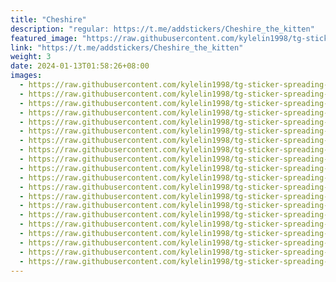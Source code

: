 ```yaml
---
title: "Cheshire"
description: "regular: https://t.me/addstickers/Cheshire_the_kitten"
featured_image: "https://raw.githubusercontent.com/kylelin1998/tg-sticker-spreading-worldwide-images/main/img/d61402f8-a494-44c1-82c9-7475f31bbbb6.jpg"
link: "https://t.me/addstickers/Cheshire_the_kitten"
weight: 3
date: 2024-01-13T01:58:26+08:00
images:
  - https://raw.githubusercontent.com/kylelin1998/tg-sticker-spreading-worldwide-images/main/img/d61402f8-a494-44c1-82c9-7475f31bbbb6.jpg
  - https://raw.githubusercontent.com/kylelin1998/tg-sticker-spreading-worldwide-images/main/img/0921adf2-56f2-40a2-95c6-7991d0b53aa6.jpg
  - https://raw.githubusercontent.com/kylelin1998/tg-sticker-spreading-worldwide-images/main/img/4823ad74-2943-41c2-8d6c-166b6461d332.jpg
  - https://raw.githubusercontent.com/kylelin1998/tg-sticker-spreading-worldwide-images/main/img/cbd6d5c7-2a91-4e45-9324-f06d75b9640d.jpg
  - https://raw.githubusercontent.com/kylelin1998/tg-sticker-spreading-worldwide-images/main/img/03e85824-cc9c-4a72-a0ba-40ac38c689ec.jpg
  - https://raw.githubusercontent.com/kylelin1998/tg-sticker-spreading-worldwide-images/main/img/b209ca77-5a1b-432f-af11-7009ad2def88.jpg
  - https://raw.githubusercontent.com/kylelin1998/tg-sticker-spreading-worldwide-images/main/img/f5474efc-c7c0-4718-9d00-212fc0b1f8e9.jpg
  - https://raw.githubusercontent.com/kylelin1998/tg-sticker-spreading-worldwide-images/main/img/54bb4d78-9b3f-4bd0-973d-6eda3bec3998.jpg
  - https://raw.githubusercontent.com/kylelin1998/tg-sticker-spreading-worldwide-images/main/img/285ef2a6-91b7-46a8-80e8-768c3905670e.jpg
  - https://raw.githubusercontent.com/kylelin1998/tg-sticker-spreading-worldwide-images/main/img/53e31ff4-58cc-4978-aeb6-cbf4ff14956d.jpg
  - https://raw.githubusercontent.com/kylelin1998/tg-sticker-spreading-worldwide-images/main/img/f3bcbb49-03ef-4962-b4db-cfdc6fb7af12.jpg
  - https://raw.githubusercontent.com/kylelin1998/tg-sticker-spreading-worldwide-images/main/img/fd69b06d-e68a-425a-8b93-5b962bc25357.jpg
  - https://raw.githubusercontent.com/kylelin1998/tg-sticker-spreading-worldwide-images/main/img/95fb155f-4d95-4077-96d4-b27d0baa5252.jpg
  - https://raw.githubusercontent.com/kylelin1998/tg-sticker-spreading-worldwide-images/main/img/2b14c815-2915-4192-af77-05bca1d41d1a.jpg
  - https://raw.githubusercontent.com/kylelin1998/tg-sticker-spreading-worldwide-images/main/img/c4b9b328-4757-4ebd-a5c7-32de49b6b99e.jpg
  - https://raw.githubusercontent.com/kylelin1998/tg-sticker-spreading-worldwide-images/main/img/2363a632-9147-477f-ad31-d28c5c52389a.jpg
  - https://raw.githubusercontent.com/kylelin1998/tg-sticker-spreading-worldwide-images/main/img/5ec4571c-8cce-4a8d-8534-dd455b4ee2e5.jpg
  - https://raw.githubusercontent.com/kylelin1998/tg-sticker-spreading-worldwide-images/main/img/edfa4319-77ef-4f63-820c-afb5d015cdcf.jpg
  - https://raw.githubusercontent.com/kylelin1998/tg-sticker-spreading-worldwide-images/main/img/c5abd657-194d-485f-b694-4ca829504c01.jpg
  - https://raw.githubusercontent.com/kylelin1998/tg-sticker-spreading-worldwide-images/main/img/2ffa6dc4-087a-4847-980a-1b6f23bd1370.jpg
---
```

